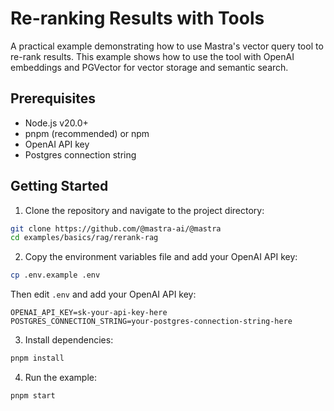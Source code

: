 # Re-ranking Results with Tools

A practical example demonstrating how to use Mastra's vector query tool to re-rank results. This example shows how to use the tool with OpenAI embeddings and PGVector for vector storage and semantic search.

## Prerequisites

- Node.js v20.0+
- pnpm (recommended) or npm
- OpenAI API key
- Postgres connection string

## Getting Started

1. Clone the repository and navigate to the project directory:

```bash
git clone https://github.com/@mastra-ai/@mastra
cd examples/basics/rag/rerank-rag
```

2. Copy the environment variables file and add your OpenAI API key:

```bash
cp .env.example .env
```

Then edit `.env` and add your OpenAI API key:

```env
OPENAI_API_KEY=sk-your-api-key-here
POSTGRES_CONNECTION_STRING=your-postgres-connection-string-here
```

3. Install dependencies:

```bash
pnpm install
```

4. Run the example:

```bash
pnpm start
```
